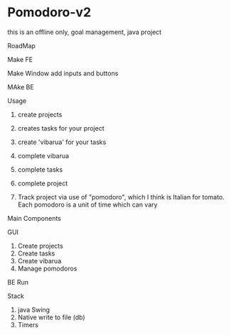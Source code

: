 # Pomodoro-v2
this is an offline only, goal management,  java project

RoadMap  

Make FE
 
Make Window 
add inputs and buttons

MAke BE

Usage 

1. create projects
2. creates tasks for your project
3. create 'vibarua' for your tasks
4. complete vibarua
5. complete tasks
5. complete project

6. Track project via use of "pomodoro", which I think is Italian for tomato. Each pomodoro is a unit of time which can vary 

Main Components

GUI
1. Create projects
2. Create tasks
3. Create vibarua
4. Manage pomodoros

BE
Run

Stack
1. java Swing
2. Native write to file (db)
3. Timers
